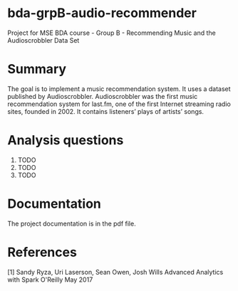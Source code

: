 # bda-grpB-audio-recommender
Project for MSE BDA course - Group B - Recommending Music and the Audioscrobbler Data Set

# Summary
The goal is to implement a music recommendation system. It uses a dataset published by Audioscrobbler. Audioscrobbler was the first music recommendation system for last.fm, one of the first Internet streaming radio sites, founded in 2002. It contains listeners’ plays of artists’ songs.

# Analysis questions
1. TODO
2. TODO
3. TODO

# Documentation
The project documentation is in the pdf file.

# References
[1] Sandy Ryza, Uri Laserson, Sean Owen, Josh Wills Advanced Analytics with Spark O'Reilly May 2017
